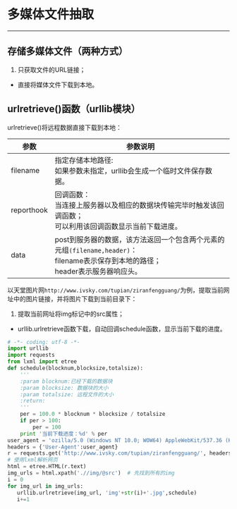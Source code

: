 # 多媒体文件抽取
---
## 存储多媒体文件（两种方式）
1. 只获取文件的URL链接；
- 直接将媒体文件下载到本地。

## urlretrieve()函数（urllib模块）
urlretrieve()将远程数据直接下载到本地：

|参数|参数说明|
|-|-|
|filename|指定存储本地路径:<br>如果参数未指定，urllib会生成一个临时文件保存数据。|
|reporthook|回调函数：<br>当连接上服务器以及相应的数据块传输完毕时触发该回调函数；<br>可以利用该回调函数显示当前下载进度。|
|data|post到服务器的数据，该方法返回一个包含两个元素的元组`(filename,header)`：<br>filename表示保存到本地的路径；<br>header表示服务器响应头。|


以天堂图片网`http://www.ivsky.com/tupian/ziranfengguang/`为例，提取当前网址中的图片链接，并将图片下载到当前目录下：

1. 提取当前网址将img标记中的src属性；
- urllib.urlretrieve函数下载，自动回调schedule函数，显示当前下载的进度。



```python
# -*- coding: utf-8 -*-
import urllib
import requests
from lxml import etree
def schedule(blocknum,blocksize,totalsize):
    '''
    :param blocknum:已经下载的数据块
    :param blocksize: 数据块的大小
    :param totalsize: 远程文件的大小
    :return:
    '''
    per = 100.0 * blocknum * blocksize / totalsize
    if per > 100:
        per = 100
    print '当前下载进度：%d' % per
user_agent = 'ozilla/5.0 (Windows NT 10.0; WOW64) AppleWebKit/537.36 (KHTML, like Gecko) Chrome/68.0.3440.84 Safari/537.36'
headers = {'User-Agent':user_agent}
r = requests.get('http://www.ivsky.com/tupian/ziranfengguang/', headers=headers)
# 使用lxml解析网页
html = etree.HTML(r.text)
img_urls = html.xpath('.//img/@src')  # 先找到所有的img
i = 0
for img_url in img_urls:
   urllib.urlretrieve(img_url, 'img'+str(i)+'.jpg',schedule)
   i+=1

```

